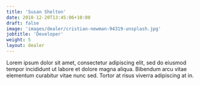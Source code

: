 ```yaml
---
title: 'Susan Shelton'
date: 2018-12-20T13:45:06+10:00
draft: false
image: 'images/dealer/cristian-newman-94319-unsplash.jpg'
jobtitle: 'Developer'
weight: 5
layout: dealer
---
```


Lorem ipsum dolor sit amet, consectetur adipiscing elit, sed do eiusmod tempor incididunt ut labore et dolore magna aliqua. Bibendum arcu vitae elementum curabitur vitae nunc sed. Tortor at risus viverra adipiscing at in.
